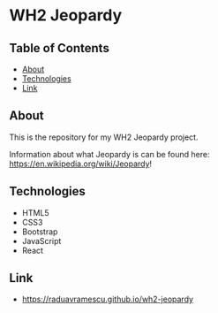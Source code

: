 # WH2 Jeopardy

## Table of Contents

- [About](#about)
- [Technologies](#technologies)
- [Link](#link)

## About

This is the repository for my WH2 Jeopardy project.

Information about what Jeopardy is can be found here: https://en.wikipedia.org/wiki/Jeopardy!

## Technologies

- HTML5
- CSS3
- Bootstrap
- JavaScript
- React

## Link

- https://raduavramescu.github.io/wh2-jeopardy
